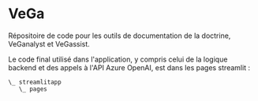 # VeGa

Répositoire de code pour les outils de documentation de la doctrine, VeGanalyst et VeGassist.

Le code final utilisé dans l'application, y compris celui de la logique backend et des appels à l'API Azure OpenAI, est dans les pages streamlit :

```
\_ streamlitapp
   \_ pages
```
